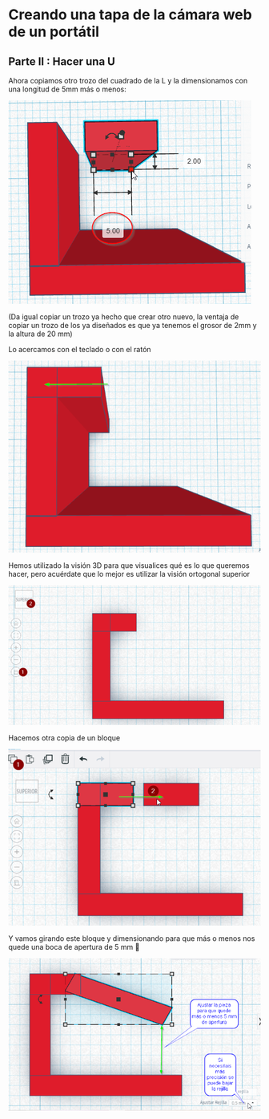 # Creando una tapa de la cámara web de un portátil
## Parte II : Hacer una U

Ahora copiamos otro trozo del cuadrado de la L y la dimensionamos con una longitud de 5mm más o menos:

![](/assets/09.png)

(Da igual copiar un trozo ya hecho que crear otro nuevo, la ventaja de copiar un trozo de los ya diseñados es que ya tenemos el grosor de 2mm y la altura de 20 mm)

Lo acercamos con el teclado o con el ratón

![](/assets/10.png)

Hemos utilizado la visión 3D para que visualices qué es lo que queremos hacer, pero acuérdate que lo mejor es utilizar la visión ortogonal superior

![](/assets/11.png)

Hacemos otra copia de un bloque

![](/assets/12.png)

Y vamos girando este bloque y dimensionando para que más o menos nos quede una boca de apertura de 5 mm 🧐

![](/assets/13.png)
